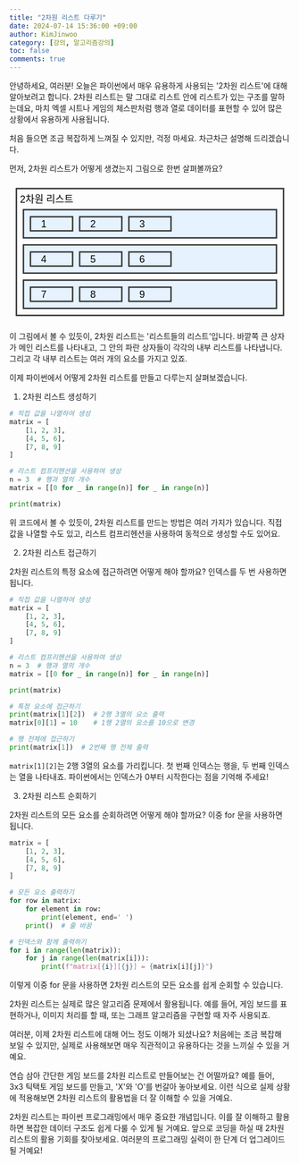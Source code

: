 ```yaml
---
title: "2차원 리스트 다루기"
date: 2024-07-14 15:36:00 +09:00
author: KimJinwoo
category: [강의, 알고리즘강의]
toc: false
comments: true
---
```


안녕하세요, 여러분! 오늘은 파이썬에서 매우 유용하게 사용되는 '2차원 리스트'에 대해 알아보려고 합니다. 2차원 리스트는 말 그대로 리스트 안에 리스트가 있는 구조를 말하는데요, 마치 엑셀 시트나 게임의 체스판처럼 행과 열로 데이터를 표현할 수 있어 많은 상황에서 유용하게 사용됩니다.

처음 들으면 조금 복잡하게 느껴질 수 있지만, 걱정 마세요. 차근차근 설명해 드리겠습니다.

먼저, 2차원 리스트가 어떻게 생겼는지 그림으로 한번 살펴볼까요?

<svg xmlns="http://www.w3.org/2000/svg" viewBox="0 0 400 200">
  <style>
    text { font-family: Arial, sans-serif; font-size: 14px; }
    .box { fill: none; stroke: #333; stroke-width: 2; }
    .highlight { fill: #e6f3ff; }
  </style>

  <!-- Main list -->
  <rect x="10" y="10" width="380" height="180" class="box" />
  <text x="15" y="30">2차원 리스트</text>

  <!-- Sub lists -->
  <rect x="20" y="40" width="360" height="40" class="box highlight" />
  <rect x="20" y="90" width="360" height="40" class="box highlight" />
  <rect x="20" y="140" width="360" height="40" class="box highlight" />

  <!-- Elements -->
  <rect x="30" y="50" width="60" height="20" class="box" />
  <rect x="100" y="50" width="60" height="20" class="box" />
  <rect x="170" y="50" width="60" height="20" class="box" />
  <text x="45" y="65">1</text>
  <text x="115" y="65">2</text>
  <text x="185" y="65">3</text>

  <rect x="30" y="100" width="60" height="20" class="box" />
  <rect x="100" y="100" width="60" height="20" class="box" />
  <rect x="170" y="100" width="60" height="20" class="box" />
  <text x="45" y="115">4</text>
  <text x="115" y="115">5</text>
  <text x="185" y="115">6</text>

  <rect x="30" y="150" width="60" height="20" class="box" />
  <rect x="100" y="150" width="60" height="20" class="box" />
  <rect x="170" y="150" width="60" height="20" class="box" />
  <text x="45" y="165">7</text>
  <text x="115" y="165">8</text>
  <text x="185" y="165">9</text>
</svg>

이 그림에서 볼 수 있듯이, 2차원 리스트는 '리스트들의 리스트'입니다. 바깥쪽 큰 상자가 메인 리스트를 나타내고, 그 안의 파란 상자들이 각각의 내부 리스트를 나타냅니다. 그리고 각 내부 리스트는 여러 개의 요소를 가지고 있죠.

이제 파이썬에서 어떻게 2차원 리스트를 만들고 다루는지 살펴보겠습니다.

1. 2차원 리스트 생성하기

```python
# 직접 값을 나열하여 생성
matrix = [
    [1, 2, 3],
    [4, 5, 6],
    [7, 8, 9]
]

# 리스트 컴프리헨션을 사용하여 생성
n = 3  # 행과 열의 개수
matrix = [[0 for _ in range(n)] for _ in range(n)]

print(matrix)

```

위 코드에서 볼 수 있듯이, 2차원 리스트를 만드는 방법은 여러 가지가 있습니다. 직접 값을 나열할 수도 있고, 리스트 컴프리헨션을 사용하여 동적으로 생성할 수도 있어요.

2. 2차원 리스트 접근하기

2차원 리스트의 특정 요소에 접근하려면 어떻게 해야 할까요? 인덱스를 두 번 사용하면 됩니다.

```python
# 직접 값을 나열하여 생성
matrix = [
    [1, 2, 3],
    [4, 5, 6],
    [7, 8, 9]
]

# 리스트 컴프리헨션을 사용하여 생성
n = 3  # 행과 열의 개수
matrix = [[0 for _ in range(n)] for _ in range(n)]

print(matrix)

# 특정 요소에 접근하기
print(matrix[1][2])  # 2행 3열의 요소 출력
matrix[0][1] = 10    # 1행 2열의 요소를 10으로 변경

# 행 전체에 접근하기
print(matrix[1])  # 2번째 행 전체 출력
```

`matrix[1][2]`는 2행 3열의 요소를 가리킵니다. 첫 번째 인덱스는 행을, 두 번째 인덱스는 열을 나타내죠. 파이썬에서는 인덱스가 0부터 시작한다는 점을 기억해 주세요!

3. 2차원 리스트 순회하기

2차원 리스트의 모든 요소를 순회하려면 어떻게 해야 할까요? 이중 for 문을 사용하면 됩니다.

```python
matrix = [
    [1, 2, 3],
    [4, 5, 6],
    [7, 8, 9]
]

# 모든 요소 출력하기
for row in matrix:
    for element in row:
        print(element, end=' ')
    print()  # 줄 바꿈

# 인덱스와 함께 출력하기
for i in range(len(matrix)):
    for j in range(len(matrix[i])):
        print(f"matrix[{i}][{j}] = {matrix[i][j]}")
```

이렇게 이중 for 문을 사용하면 2차원 리스트의 모든 요소를 쉽게 순회할 수 있습니다.

2차원 리스트는 실제로 많은 알고리즘 문제에서 활용됩니다. 예를 들어, 게임 보드를 표현하거나, 이미지 처리를 할 때, 또는 그래프 알고리즘을 구현할 때 자주 사용되죠.

여러분, 이제 2차원 리스트에 대해 어느 정도 이해가 되셨나요? 처음에는 조금 복잡해 보일 수 있지만, 실제로 사용해보면 매우 직관적이고 유용하다는 것을 느끼실 수 있을 거예요.

연습 삼아 간단한 게임 보드를 2차원 리스트로 만들어보는 건 어떨까요? 예를 들어, 3x3 틱택토 게임 보드를 만들고, 'X'와 'O'를 번갈아 놓아보세요. 이런 식으로 실제 상황에 적용해보면 2차원 리스트의 활용법을 더 잘 이해할 수 있을 거예요.

2차원 리스트는 파이썬 프로그래밍에서 매우 중요한 개념입니다. 이를 잘 이해하고 활용하면 복잡한 데이터 구조도 쉽게 다룰 수 있게 될 거예요. 앞으로 코딩을 하실 때 2차원 리스트의 활용 기회를 찾아보세요. 여러분의 프로그래밍 실력이 한 단계 더 업그레이드될 거예요!
